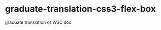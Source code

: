 graduate-translation-css3-flex-box
==================================

graduate translation of W3C doc
